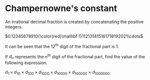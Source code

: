 # Champernowne's constant

An irrational decimal fraction is created by concatenating the positive
integers:

$0.12345678910{\color{red}\mathbf 1}112131415161718192021\cdots$

It can be seen that the $12$<sup>th</sup> digit of the fractional part is $1$.

If $d_n$ represents the $n$<sup>th</sup> digit of the fractional part, find the
value of the following expression.

$d_1 \times d_{10} \times d_{100} \times d_{1000} \times d_{10000} \times d_{100000} \times d_{1000000}$
